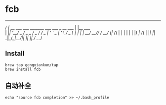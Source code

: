 # fcb
  __                                           _           
 / _|_ __ ___  ___ _______  ___ ___  _ __ ___ | |__   ___  
| |_| '__/ _ \/ _ \_  / _ \/ __/ _ \| '_ ` _ \| '_ \ / _ \ 
|  _| | |  __/  __// /  __/ (_| (_) | | | | | | |_) | (_) |
|_| |_|  \___|\___/___\___|\___\___/|_| |_| |_|_.__/ \___/ 
                                                           
## Install
```
brew tap gengxiankun/tap
brew install fcb
```

## 自动补全
`echo "source fcb completion" >> ~/.bash_profile`
